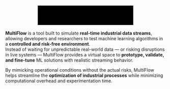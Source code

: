 <p align="center">
  <img src="app/react-app/src/modules/logo.png" alt="MultiFlow Logo" width="300" style="filter: invert(1);"/>
</p>

**MultiFlow** is a tool built to simulate **real-time industrial data streams**, allowing developers and researchers to test machine learning algorithms in a **controlled and risk-free environment**.  
Instead of waiting for unpredictable real-world data — or risking disruptions in live systems — MultiFlow provides a virtual space to **prototype, validate, and fine-tune** ML solutions with realistic streaming behavior.

By mimicking operational conditions without the actual risks, MultiFlow helps streamline the **optimization of industrial processes** while minimizing computational overhead and experimentation time.
